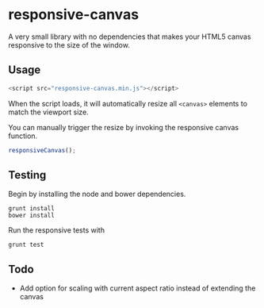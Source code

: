 responsive-canvas
=================
A very small library with no dependencies that makes your HTML5 canvas responsive to the size of the window.

Usage
---
```javascript
<script src="responsive-canvas.min.js"></script>
```

When the script loads, it will automatically resize all `<canvas>` elements to match the viewport size.

You can manually trigger the resize by invoking the responsive canvas function.

```javascript
responsiveCanvas();
```

Testing
---
Begin by installing the node and bower dependencies.
```
grunt install
bower install
```

Run the responsive tests with
```
grunt test
```


Todo
---
- Add option for scaling with current aspect ratio instead of extending the canvas